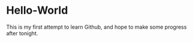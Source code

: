 # Hello-World
This is my first attempt to learn Github, and hope to make some progress after tonight.
